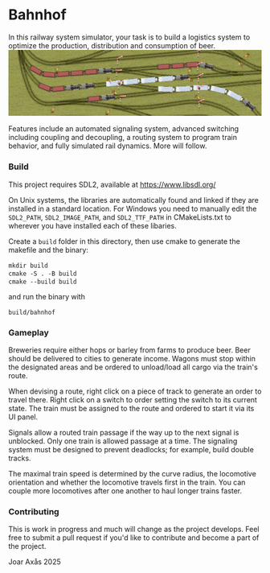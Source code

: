 # Bahnhof
In this railway system simulator, your task is to build a logistics system to optimize the production, distribution and consumption of beer.
![Title picture](assets/png/backgrounds/bahnhoftitle0.png)

Features include an automated signaling system, advanced switching including coupling and decoupling, a routing system to program train behavior, and fully simulated rail dynamics. 
More will follow.

### Build
This project requires SDL2, available at https://www.libsdl.org/

On Unix systems, the libraries are automatically found and linked if they are installed in a standard location. 
For Windows you need to manually edit the `SDL2_PATH`, `SDL2_IMAGE_PATH`, and `SDL2_TTF_PATH` in CMakeLists.txt to wherever you have installed each of these libaries.

Create a `build` folder in this directory, then use cmake to generate the makefile and the binary:

```
mkdir build
cmake -S . -B build
cmake --build build
```

and run the binary with 
```
build/bahnhof
```
### Gameplay
Breweries require either hops or barley from farms to produce beer. 
Beer should be delivered to cities to generate income.
Wagons must stop within the designated areas and be ordered to unload/load all cargo via the train's route.

When devising a route, right click on a piece of track to generate an order to travel there. 
Right click on a switch to order setting the switch to its current state. 
The train must be assigned to the route and ordered to start it via its UI panel.

Signals allow a routed train passage if the way up to the next signal is unblocked. 
Only one train is allowed passage at a time. 
The signaling system must be designed to prevent deadlocks; for example, build double tracks. 

The maximal train speed is determined by the curve radius, the locomotive orientation and whether the locomotive travels first in the train. 
You can couple more locomotives after one another to haul longer trains faster.

### Contributing
This is work in progress and much will change as the project develops. 
Feel free to submit a pull request if you'd like to contribute and become a part of the project.

Joar Axås 2025
